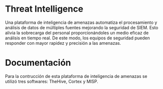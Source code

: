 # Threat Intelligence
Una plataforma de inteligencia de amenazas automatiza el procesamiento y análisis de datos de múltiples fuentes mejorando la seguridad de SIEM.  Esto alivia la sobrecarga del personal proporcionándoles un medio eficaz de análisis en tiempo real. De este modo, los equipos de seguridad pueden responder con mayor rapidez y precisión a las amenazas.
 
# Documentación  
Para la contrucción de esta plataforma de inteligencia de amenazas se utilizó tres softwares: TheHive, Cortex y MISP. 
